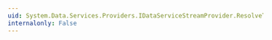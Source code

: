 ```yaml
---
uid: System.Data.Services.Providers.IDataServiceStreamProvider.ResolveType(System.String,System.Data.Services.DataServiceOperationContext)
internalonly: False
---
```

